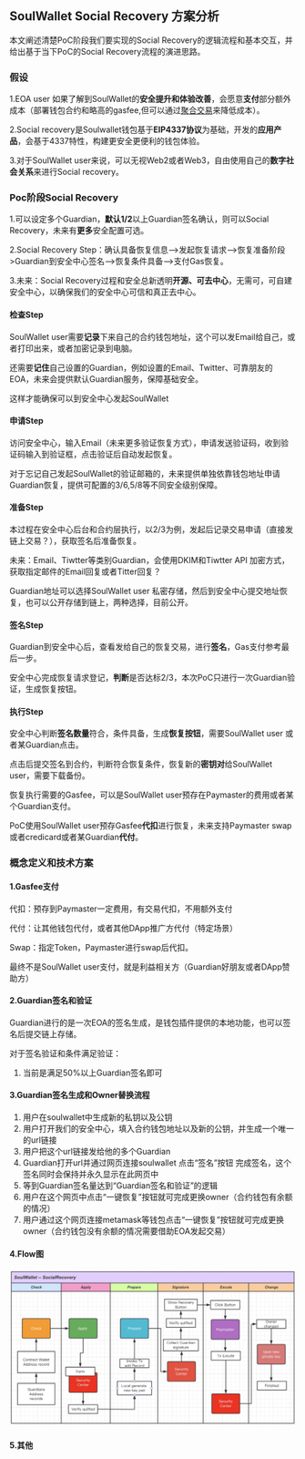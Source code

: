 ## SoulWallet Social Recovery 方案分析

本文阐述清楚PoC阶段我们要实现的Social Recovery的逻辑流程和基本交互，并给出基于当下PoC的Social Recovery流程的演进思路。

### 假设

1.EOA user 如果了解到SoulWallet的**安全提升和体验改善**，会愿意**支付**部分额外成本（部署钱包合约和略高的gasfee,但可以通过[聚合交易](https://twitter.com/VitalikButerin/status/1554983955182809088)来降低成本）。

2.Social recovery是Soulwallet钱包基于**EIP4337协议**为基础，开发的**应用产品**，会基于4337特性，构建更安全更便利的钱包体验。

3.对于SoulWallet user来说，可以无视Web2或者Web3，自由使用自己的**数字社会关系**来进行Social recovery。



### Poc阶段Social Recovery

1.可以设定多个Guardian，**默认1/2**以上Guardian签名确认，则可以Social Recovery，未来有**更多**安全配置可选。

2.Social Recovery Step：确认具备恢复信息-->发起恢复请求-->恢复准备阶段>Guardian到安全中心签名-->恢复条件具备-->支付Gas恢复。

3.未来：Social Recovery过程和安全总新透明**开源、可去中心**，无需可，可自建安全中心，以确保我们的安全中心可信和真正去中心。



#### 检查Step

SoulWallet user需要**记录**下来自己的合约钱包地址，这个可以发Email给自己，或者打印出来，或者加密记录到电脑。

还需要**记住**自己设置的Guardian，例如设置的Email、Twitter、可靠朋友的EOA，未来会提供默认Guardian服务，保障基础安全。

这样才能确保可以到安全中心发起SoulWallet



#### 申请Step

访问安全中心，输入Email（未来更多验证恢复方式），申请发送验证码，收到验证码输入到验证框，点击验证后自动发起恢复。

对于忘记自己发起SoulWallet的验证邮箱的，未来提供单独依靠钱包地址申请Guardian恢复，提供可配置的3/6,5/8等不同安全级别保障。



#### 准备Step

本过程在安全中心后台和合约层执行，以2/3为例，发起后记录交易申请（直接发链上交易？），获取签名后准备恢复。

未来：Email、Tiwtter等类别Guardian，会使用DKIM和Tiwtter API 加密方式，获取指定邮件的Email回复或者Titter回复？

Guardian地址可以选择SoulWallet user 私密存储，然后到安全中心提交地址恢复，也可以公开存储到链上，两种选择，目前公开。



#### 签名Step

Guardian到安全中心后，查看发给自己的恢复交易，进行**签名**，Gas支付参考最后一步。

安全中心完成恢复请求登记，**判断**是否达标2/3，本次PoC只进行一次Guardian验证，生成恢复按钮。



#### 执行Step

安全中心判断**签名数量**符合，条件具备，生成**恢复按钮**，需要SoulWallet user 或者某Guardian点击。

点击后提交签名到合约，判断符合恢复条件，恢复新的**密钥对**给SoulWallet user，需要下载备份。

恢复执行需要的Gasfee，可以是SoulWallet user预存在Paymaster的费用或者某个Guardian支付。

PoC使用SoulWallet user预存Gasfee**代扣**进行恢复，未来支持Paymaster swap或者credicard或者某Guardian**代付**。



### 概念定义和技术方案

#### 1.Gasfee支付

代扣：预存到Paymaster一定费用，有交易代扣，不用额外支付

代付：让其他钱包代付，或者其他DApp推广方代付（特定场景）

Swap：指定Token，Paymaster进行swap后代扣。

最终不是SoulWallet user支付，就是利益相关方（Guardian好朋友或者DApp赞助方）



#### 2.Guardian签名和验证

Guardian进行的是一次EOA的签名生成，是钱包插件提供的本地功能，也可以签名后提交链上存储。

对于签名验证和条件满足验证：

1. 当前是满足50%以上Guardian签名即可



#### 3.Guardian签名生成和Owner替换流程

1. 用户在soulwallet中生成新的私钥以及公钥
2. 用户打开我们的安全中心，填入合约钱包地址以及新的公钥，并生成一个唯一的url链接
3. 用户把这个url链接发给他的多个Guardian
4. Guardian打开url并通过网页连接soulwallet 点击“签名”按钮 完成签名，这个签名同时会保持并永久显示在此网页中
5. 等到Guardian签名量达到“Guardian签名和验证”的逻辑
6. 用户在这个网页中点击“一键恢复”按钮就可完成更换owner（合约钱包有余额的情况）
7. 用户通过这个网页连接metamask等钱包点击“一键恢复”按钮就可完成更换owner（合约钱包没有余额的情况需要借助EOA发起交易）



#### 4.Flow图
![sr-flow](SR-flow.jpg)



#### 5.其他

